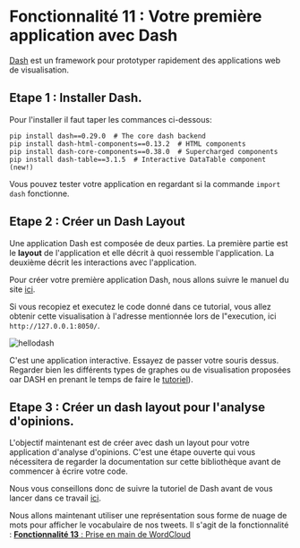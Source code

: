 # Fonctionnalité 11 : Votre première application avec Dash



[Dash](https://plot.ly/) est un framework pour prototyper rapidement des applications web de visualisation.

## Etape 1 : Installer Dash.

Pour l'installer il faut taper les commances ci-dessous:


```
pip install dash==0.29.0  # The core dash backend
pip install dash-html-components==0.13.2  # HTML components
pip install dash-core-components==0.38.0  # Supercharged components
pip install dash-table==3.1.5  # Interactive DataTable component (new!)

```
Vous pouvez tester votre application en regardant si la commande `import dash` fonctionne.


## Etape 2 : Créer un Dash Layout


Une application Dash est composée de deux parties. La première partie est le  **layout** de l'application et elle décrit à quoi ressemble l'application. La deuxième décrit les interactions avec l'application.

Pour créer votre première application Dash, nous allons suivre le manuel du site [ici](https://dash.plot.ly/getting-started).

Si vous recopiez et executez le code donné dans ce tutorial, vous allez obtenir cette visualisation à l'adresse mentionnée lors de l"execution, ici `http://127.0.0.1:8050/`.


![hellodash](./Images/dash.png)


C'est une application interactive. Essayez de passer votre souris dessus.
Regarder bien les différents types de graphes ou de visualisation proposées oar DASH en prenant le temps de faire le [tutoriel](https://dash.plot.ly/getting-started)).



## Etape 3 : Créer un dash layout pour l'analyse d'opinions.
L'objectif maintenant est de créer avec dash un layout pour votre application d'analyse d'opinions. C'est une étape ouverte qui vous nécessitera de regarder la documentation sur cette bibliothèque avant de commencer à écrire votre code. 

Nous vous conseillons donc de suivre la tutoriel de Dash avant de vous lancer dans ce travail [ici](https://dash.plot.ly/).

Nous allons maintenant utiliser une représentation sous forme de nuage de mots pour afficher le vocabulaire de nos tweets. Il s'agit de la fonctionnalité : [**Fonctionnalité 13** : Prise en main de WordCloud](./S6_wordcloud.md)











